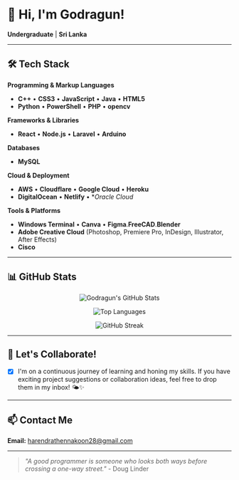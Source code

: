 # 👋 Hi, I'm Godragun!

**Undergraduate** | **Sri Lanka** 

---

## 🛠 Tech Stack

**Programming & Markup Languages**
- **C++** • **CSS3** • **JavaScript** • **Java** • **HTML5**
- **Python** • **PowerShell** • **PHP** •  **opencv**

**Frameworks & Libraries**
- **React** • **Node.js** • **Laravel** • **Arduino**

**Databases**
- **MySQL** 

**Cloud & Deployment**
- **AWS** • **Cloudflare** • **Google Cloud** • **Heroku**
- **DigitalOcean** • **Netlify** • **Oracle Cloud*

**Tools & Platforms**
- **Windows Terminal** • **Canva** • **Figma**.**FreeCAD**.**Blender**
- **Adobe Creative Cloud** (Photoshop, Premiere Pro, InDesign, Illustrator, After Effects)
- **Cisco**


---

## 📊 GitHub Stats

<div align="center">
  
![Godragun's GitHub Stats](https://github-readme-stats.vercel.app/api?username=godragun&show_icons=true&theme=radical)

![Top Languages](https://github-readme-stats.vercel.app/api/top-langs/?username=godragun&layout=compact&theme=radical)

![GitHub Streak](https://github-readme-streak-stats.herokuapp.com/?user=godragun&theme=radical)

</div>

---

## 🤝 Let's Collaborate!

- [x] I'm on a continuous journey of learning and honing my skills. If you have exciting project suggestions or collaboration ideas, feel free to drop them in my inbox! 🌤✨

---

## 📫 Contact Me

**Email:** harendrathennakoon28@gmail.com

---

> *"A good programmer is someone who looks both ways before crossing a one-way street."* - Doug Linder
